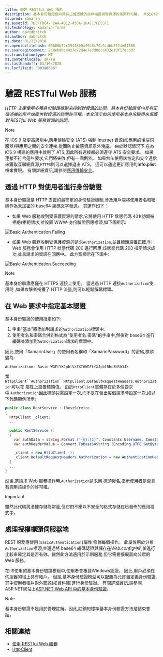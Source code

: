 ```yaml
---
title: 驗證 RESTful Web 服務
description: 基本身份驗證僅向具有正確憑據的用戶端提供對資源的訪問許可權。 本文介紹如何使用基本身份驗證來保護對 RESTful Web 服務資源的訪問。
ms.prod: xamarin
ms.assetid: 7B5FFDC4-F2AA-4B12-A30A-1DACC7FECBF1
ms.technology: xamarin-forms
author: davidbritch
ms.author: dabritch
ms.date: 01/22/2018
ms.openlocfilehash: 65606b72c3944809a09b8c70b9cdbb5524e0f856
ms.sourcegitcommit: 2a8eb8bce427e72d4e7edd06ce432e19f17dcdd7
ms.translationtype: MT
ms.contentlocale: zh-TW
ms.lasthandoff: 03/30/2020
ms.locfileid: "80388586"
---
```

# <a name="authenticate-a-restful-web-service"></a>驗證 RESTful Web 服務

_HTTP 支援使用多種身份驗證機制來控制對資源的訪問。基本身份驗證僅向具有正確憑據的用戶端提供對資源的訪問許可權。本文演示如何使用基本身份驗證來保護對 RESTful Web 服務資源的訪問。_

> [!NOTE]
> 在 iOS 9 及更高級別中,應用傳輸安全 (ATS) 強制 Internet 資源(如應用的後端伺服器)與應用之間的安全連接,從而防止敏感資訊意外洩露。 由於默認情況下,在為 iOS 9 構建的應用中啟用了 ATS,因此所有連接都必須遵守 ATS 安全要求。 如果連接不符合這些要求,它們將失敗,但有一個例外。
> 如果無法使用該協定和安全通信來獲取互聯網資源,`HTTPS`則可以選擇退出 ATS。 這可以通過更新應用的**Info.plist**檔來實現。 有關詳細資訊,請參閱[應用傳輸安全](~/ios/app-fundamentals/ats.md)。

## <a name="authenticating-users-over-http"></a>透過 HTTP 對使用者進行身份驗證

基本身份驗證是 HTTP 支援的最簡單的身份驗證機制,涉及用戶端將使用者名和密碼作為未加密的 base64 編碼文字發送。 其運作如下：

- 如果 Web 服務收到受保護資源的請求,它將使用 HTTP 狀態代碼 401(訪問被拒絕)拒絕請求,並設置 WWW-身份驗證回應標頭,如下圖所示:

![](rest-images/basic-authentication-fail.png "Basic Authentication Failing")

- 如果 Web 服務收到受保護資源的請求`Authorization`,並且標頭設置正確,則 Web 服務會使用 HTTP 狀態代碼 200 進行回應,該狀態代碼 200 指示請求成功,並且請求的資訊在回應中。 此方案顯示在下圖中:

![](rest-images/basic-authentication-success.png "Basic Authentication Succeeding")

> [!NOTE]
> 基本身份驗證應僅在 HTTPS 連接上使用。 當通過 HTTP 連接`Authorization`使用時 ,如果攻擊者捕獲了 HTTP 流量,則可以輕鬆解碼標頭。

## <a name="specifying-basic-authentication-in-a-web-request"></a>在 Web 要求中指定基本認證

基本身份驗證的使用指定如下:

1. 字串"基本"將添加到請求的`Authorization`標頭中。
1. 使用者名和密碼合併到格式為"使用者名:密碼"的字串中,然後對 base64 進行編碼並添加到`Authorization`請求的標頭中。

因此,使用「XamarinUser」的使用者名稱和「XamarinPassword」的密碼,標頭變為:

```csharp
Authorization: Basic WGFtYXJpblVzZXI6WGFtYXJpblBhc3N3b3Jk
```

類`HttpClient``Authorization``HttpClient.DefaultRequestHeaders.Authorization`可以在 屬性上設置標頭值。 由於`HttpClient`實體存在於多個要求中,`Authorization`因此標頭只需設定一次,而不是在發出每個請求時設定一次,如以下代碼範例所示:

```csharp
public class RestService : IRestService
{
  HttpClient _client;
  ...

  public RestService ()
  {
    var authData = string.Format ("{0}:{1}", Constants.Username, Constants.Password);
    var authHeaderValue = Convert.ToBase64String (Encoding.UTF8.GetBytes (authData));

    _client = new HttpClient ();
    _client.DefaultRequestHeaders.Authorization = new AuthenticationHeaderValue ("Basic", authHeaderValue);
  }
  ...
}
```

然後,當請求 Web 服務操作時,`Authorization`請求用 標頭簽名,指示使用者是否具有調用該操作的許可權。

> [!IMPORTANT]
> 雖然此代碼將憑據存儲為常量,但它們不應以不安全的格式存儲在已發佈的應用程式中。

## <a name="processing-the-authorization-header-server-side"></a>處理授權標頭伺服器端

REST 服務應使用`[BasicAuthentication]`屬性 修飾每個操作。 此屬性用於分析`Authorization`標頭,並通過將 base64 編碼認證與儲存在*Web.config*中的值進行比較來確定其是否有效。雖然此方法適用於示例服務,但它需要擴展面向公眾的 Web 服務。

在IIS使用的基本身份驗證模組中,使用者會根據Windows認證。 因此,用戶必須在伺服器的域上具有帳戶。 但是,基本身份驗證模型可以配置為允許自定義身份驗證,其中使用者帳戶對外部源(如資料庫)進行身份驗證。 有關詳細資訊,請參閱ASP.NET網站上[ASP.NET Web API 中的基本身份驗證](https://www.asp.net/web-api/overview/security/basic-authentication)。

> [!NOTE]
> 基本身份驗證不是用於管理註銷。因此,註銷的標準基本身份驗證方法是結束會話。

## <a name="related-links"></a>相關連結

- [使用 RESTful Web 服務](~/xamarin-forms/data-cloud/web-services/rest.md)
- [HttpClient](https://msdn.microsoft.com/library/system.net.http.httpclient(v=vs.110).aspx)
